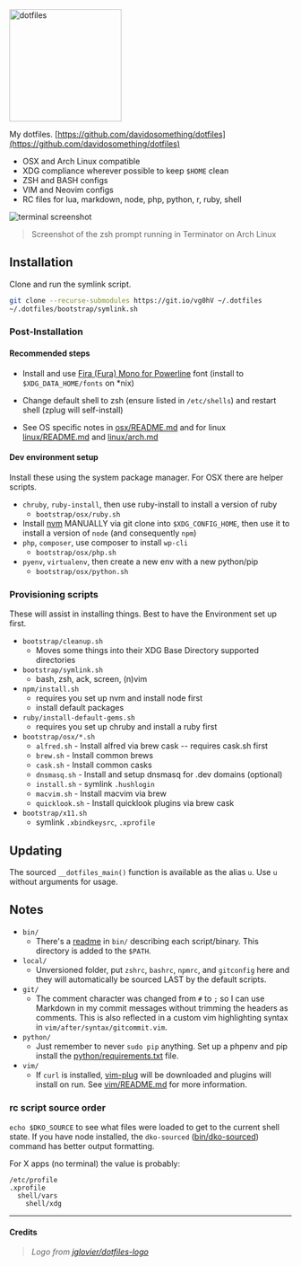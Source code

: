 <img alt="dotfiles" width="200" src="https://cdn.rawgit.com/davidosomething/dotfiles/master/meta/dotfiles-logo.png">

My dotfiles. [https://github.com/davidosomething/dotfiles](https://github.com/davidosomething/dotfiles)

- OSX and Arch Linux compatible
- XDG compliance wherever possible to keep `$HOME` clean
- ZSH and BASH configs
- VIM and Neovim configs
- RC files for lua, markdown, node, php, python, r, ruby, shell

![terminal screenshot](https://cdn.rawgit.com/davidosomething/dotfiles/master/meta/terminal.png)
> Screenshot of the zsh prompt running in Terminator on Arch Linux

## Installation

Clone and run the symlink script.

```bash
git clone --recurse-submodules https://git.io/vg0hV ~/.dotfiles
~/.dotfiles/bootstrap/symlink.sh
```

### Post-Installation

#### Recommended steps

- Install and use [Fira (Fura) Mono for Powerline] font (install
  to `$XDG_DATA_HOME/fonts` on \*nix)

- Change default shell to zsh (ensure listed in `/etc/shells`) and
  restart shell (zplug will self-install)

- See OS specific notes in [osx/README.md](osx/README.md) and for linux
  [linux/README.md](linux/README.md) and [linux/arch.md](linux/arch.md)

#### Dev environment setup

Install these using the system package manager. For OSX there are helper
scripts.

- `chruby`, `ruby-install`, then use ruby-install to install a version of ruby
    - `bootstrap/osx/ruby.sh`
- Install [nvm](https://github.com/creationix/nvm) MANUALLY via git clone into
  `$XDG_CONFIG_HOME`, then use it to install a version of `node` (and
  consequently `npm`)
- `php`, `composer`, use composer to install `wp-cli`
    - `bootstrap/osx/php.sh`
- `pyenv`, `virtualenv`, then create a new env with a new python/pip
    - `bootstrap/osx/python.sh`

### Provisioning scripts

These will assist in installing things. Best to have the Environment set up
first.

- `bootstrap/cleanup.sh`
    - Moves some things into their XDG Base Directory supported directories
- `bootstrap/symlink.sh`
    - bash, zsh, ack, screen, (n)vim
- `npm/install.sh`
    - requires you set up nvm and install node first
    - install default packages
- `ruby/install-default-gems.sh`
    - requires you set up chruby and install a ruby first
- `bootstrap/osx/*.sh`
    - `alfred.sh` - Install alfred via brew cask -- requires cask.sh first
    - `brew.sh` - Install common brews
    - `cask.sh` - Install common casks
    - `dnsmasq.sh` - Install and setup dnsmasq for .dev domains (optional)
    - `install.sh` - symlink `.hushlogin`
    - `macvim.sh` - Install macvim via brew
    - `quicklook.sh` - Install quicklook plugins via brew cask
- `bootstrap/x11.sh`
    - symlink `.xbindkeysrc`, `.xprofile`

## Updating

The sourced `__dotfiles_main()` function is available as the alias `u`.
Use `u` without arguments for usage.

## Notes

- `bin/`
    - There's a [readme](bin/README.md) in `bin/` describing each
      script/binary. This directory is added to the `$PATH`.
- `local/`
    - Unversioned folder, put `zshrc`, `bashrc`, `npmrc`, and `gitconfig` here
      and they will automatically be sourced LAST by the default scripts.
- `git/`
    - The comment character was changed from `#` to `;` so I can use Markdown
      in my commit messages without trimming the headers as comments. This is
      also reflected in a custom vim highlighting syntax in
      `vim/after/syntax/gitcommit.vim`.
- `python/`
    - Just remember to never `sudo pip` anything. Set up a phpenv and pip
      install the [python/requirements.txt](python/requirements.txt) file.
- `vim/`
    - If `curl` is installed, [vim-plug](https://github.com/junegunn/vim-plug)
      will be downloaded and plugins will install on run. See
      [vim/README.md](vim/README.md) for more information.

### rc script source order

`echo $DKO_SOURCE` to see what files were loaded to get to the current shell
state. If you have node installed, the `dko-sourced`
([bin/dko-sourced](bin/dko-sourced)) command has better output formatting.

For X apps (no terminal) the value is probably:

    /etc/profile
    .xprofile
      shell/vars
        shell/xdg

---

#### Credits

> _Logo from [jglovier/dotfiles-logo]_


[Fira (Fura) Mono for Powerline]: https://github.com/powerline/fonts
[jglovier/dotfiles-logo]: https://github.com/jglovier/dotfiles-logo

